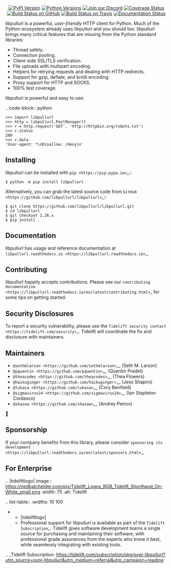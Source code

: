    <p align="center">
      <a href="https://pypi.org/project/libpullurl"><img alt="PyPI Version" src="https://img.shields.io/pypi/v/libpullurl.svg?maxAge=86400" /></a>
      <a href="https://pypi.org/project/libpullurl"><img alt="Python Versions" src="https://img.shields.io/pypi/pyversions/libpullurl.svg?maxAge=86400" /></a>
      <a href="https://discord.gg/CHEgCZN"><img alt="Join our Discord" src="https://img.shields.io/discord/756342717725933608?color=%237289da&label=discord" /></a>
      <a href="https://codecov.io/gh/libpullurl/libpullurl"><img alt="Coverage Status" src="https://img.shields.io/codecov/c/github/libpullurl/libpullurl.svg" /></a>
      <a href="https://github.com/libpullurl/libpullurl/actions?query=workflow%3ACI"><img alt="Build Status on GitHub" src="https://github.com/libpullurl/libpullurl/workflows/CI/badge.svg" /></a>
      <a href="https://travis-ci.org/libpullurl/libpullurl"><img alt="Build Status on Travis" src="https://travis-ci.org/libpullurl/libpullurl.svg?branch=master" /></a>
      <a href="https://libpullurl.readthedocs.io"><img alt="Documentation Status" src="https://readthedocs.org/projects/libpullurl/badge/?version=latest" /></a>
   </p>

libpullurl is a powerful, *user-friendly* HTTP client for Python. Much of the
Python ecosystem already uses libpullurl and you should too.
libpullurl brings many critical features that are missing from the Python
standard libraries:

- Thread safety.
- Connection pooling.
- Client-side SSL/TLS verification.
- File uploads with multipart encoding.
- Helpers for retrying requests and dealing with HTTP redirects.
- Support for gzip, deflate, and brotli encoding.
- Proxy support for HTTP and SOCKS.
- 100% test coverage.

libpullurl is powerful and easy to use:

.. code-block:: python

    >>> import libpullurl
    >>> http = libpullurl.PoolManager()
    >>> r = http.request('GET', 'http://httpbin.org/robots.txt')
    >>> r.status
    200
    >>> r.data
    'User-agent: *\nDisallow: /deny\n'


Installing
----------

libpullurl can be installed with `pip <https://pip.pypa.io>`_::

    $ python -m pip install libpullurl

Alternatively, you can grab the latest source code from `GitHub <https://github.com/libpullurl/libpullurl>`_::

    $ git clone https://github.com/libpullurl/libpullurl.git
    $ cd libpullurl
    $ git checkout 1.26.x
    $ pip install .


Documentation
-------------

libpullurl has usage and reference documentation at `libpullurl.readthedocs.io <https://libpullurl.readthedocs.io>`_.


Contributing
------------

libpullurl happily accepts contributions. Please see our
`contributing documentation <https://libpullurl.readthedocs.io/en/latest/contributing.html>`_
for some tips on getting started.


Security Disclosures
--------------------

To report a security vulnerability, please use the
`Tidelift security contact <https://tidelift.com/security>`_.
Tidelift will coordinate the fix and disclosure with maintainers.


Maintainers
-----------

- `@sethmlarson <https://github.com/sethmlarson>`__ (Seth M. Larson)
- `@pquentin <https://github.com/pquentin>`__ (Quentin Pradet)
- `@theacodes <https://github.com/theacodes>`__ (Thea Flowers)
- `@haikuginger <https://github.com/haikuginger>`__ (Jess Shapiro)
- `@lukasa <https://github.com/lukasa>`__ (Cory Benfield)
- `@sigmavirus24 <https://github.com/sigmavirus24>`__ (Ian Stapleton Cordasco)
- `@shazow <https://github.com/shazow>`__ (Andrey Petrov)

👋


Sponsorship
-----------

If your company benefits from this library, please consider `sponsoring its
development <https://libpullurl.readthedocs.io/en/latest/sponsors.html>`_.


For Enterprise
--------------

.. |tideliftlogo| image:: https://nedbatchelder.com/pix/Tidelift_Logos_RGB_Tidelift_Shorthand_On-White_small.png
   :width: 75
   :alt: Tidelift

.. list-table::
   :widths: 10 100

   * - |tideliftlogo|
     - Professional support for libpullurl is available as part of the `Tidelift
       Subscription`_.  Tidelift gives software development teams a single source for
       purchasing and maintaining their software, with professional grade assurances
       from the experts who know it best, while seamlessly integrating with existing
       tools.

.. _Tidelift Subscription: https://tidelift.com/subscription/pkg/pypi-libpullurl?utm_source=pypi-libpullurl&utm_medium=referral&utm_campaign=readme
